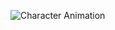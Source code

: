 ![Character Animation](https://blogger.googleusercontent.com/img/b/R29vZ2xl/AVvXsEgd_BWpMEWclgAvDsRrFnfjDYJJ7q0IhFVjUaMSVoQkKyI-okwDwl2X8o-DZkro1Lct0pt221WV_xo23nfqrpyDRv5UFiQz5YuUF0ttn5Gtq1zWdZuinc4K965tiFUD-IKQELv7K4DPzD8/w400-h369/1.gif)

